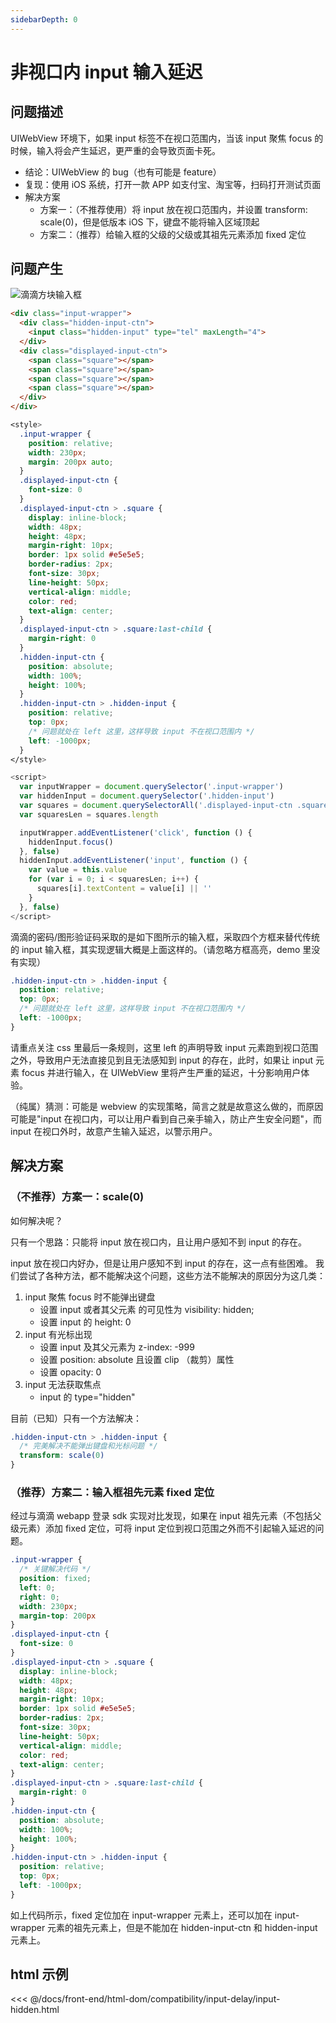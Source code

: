 ```yaml
---
sidebarDepth: 0
---
```


# 非视口内 input 输入延迟

## 问题描述

UIWebView 环境下，如果 input 标签不在视口范围内，当该 input 聚焦 focus 的时候，输入将会产生延迟，更严重的会导致页面卡死。

- 结论：UIWebView 的 bug（也有可能是 feature）
- 复现：使用 iOS 系统，打开一款 APP 如支付宝、淘宝等，扫码打开测试页面
- 解决方案
  - 方案一：（不推荐使用）将 input 放在视口范围内，并设置 transform: scale(0)，但是低版本 iOS 下，键盘不能将输入区域顶起
  - 方案二：（推荐）给输入框的父级的父级或其祖先元素添加 fixed 定位

## 问题产生

![滴滴方块输入框](./img/square-input.png)

```html
<div class="input-wrapper">
  <div class="hidden-input-ctn">
    <input class="hidden-input" type="tel" maxLength="4">
  </div>
  <div class="displayed-input-ctn">
    <span class="square"></span>
    <span class="square"></span>
    <span class="square"></span>
    <span class="square"></span>
  </div>
</div>
```

```css
<style>
  .input-wrapper {
    position: relative;
    width: 230px;
    margin: 200px auto;
  }
  .displayed-input-ctn {
    font-size: 0
  }
  .displayed-input-ctn > .square {
    display: inline-block;
    width: 48px;
    height: 48px;
    margin-right: 10px;
    border: 1px solid #e5e5e5;
    border-radius: 2px;
    font-size: 30px;
    line-height: 50px;
    vertical-align: middle;
    color: red;
    text-align: center;
  }
  .displayed-input-ctn > .square:last-child {
    margin-right: 0
  }
  .hidden-input-ctn {
    position: absolute;
    width: 100%;
    height: 100%;
  }
  .hidden-input-ctn > .hidden-input {
    position: relative;
    top: 0px;
    /* 问题就处在 left 这里，这样导致 input 不在视口范围内 */
    left: -1000px;
  }
</style>
```

```js
<script>
  var inputWrapper = document.querySelector('.input-wrapper')
  var hiddenInput = document.querySelector('.hidden-input')
  var squares = document.querySelectorAll('.displayed-input-ctn .square')
  var squaresLen = squares.length

  inputWrapper.addEventListener('click', function () {
    hiddenInput.focus()
  }, false)
  hiddenInput.addEventListener('input', function () {
    var value = this.value
    for (var i = 0; i < squaresLen; i++) {
      squares[i].textContent = value[i] || ''
    }
  }, false)
</script>
```

滴滴的密码/图形验证码采取的是如下图所示的输入框，采取四个方框来替代传统的 input 输入框，其实现逻辑大概是上面这样的。（请忽略方框高亮，demo 里没有实现）

```css
.hidden-input-ctn > .hidden-input {
  position: relative;
  top: 0px;
  /* 问题就处在 left 这里，这样导致 input 不在视口范围内 */
  left: -1000px;
}
```

请重点关注 css 里最后一条规则，这里 left 的声明导致 input 元素跑到视口范围之外，导致用户无法直接见到且无法感知到 input 的存在，此时，如果让 input 元素 focus 并进行输入，在 UIWebView 里将产生严重的延迟，十分影响用户体验。

（纯属）猜测：可能是 webview 的实现策略，简言之就是故意这么做的，而原因可能是"input 在视口内，可以让用户看到自己亲手输入，防止产生安全问题"，而 input 在视口外时，故意产生输入延迟，以警示用户。

## 解决方案

### （不推荐）方案一：scale(0)

如何解决呢？

只有一个思路：只能将 input 放在视口内，且让用户感知不到 input 的存在。

input 放在视口内好办，但是让用户感知不到 input 的存在，这一点有些困难。
我们尝试了各种方法，都不能解决这个问题，这些方法不能解决的原因分为这几类：

1. input 聚焦 focus 时不能弹出键盘
    - 设置 input 或者其父元素 的可见性为 visibility: hidden;
    - 设置 input 的 height: 0
2. input 有光标出现
    - 设置 input 及其父元素为 z-index: -999
    - 设置 position: absolute 且设置 clip （裁剪）属性
    - 设置 opacity: 0
3. input 无法获取焦点
    - input 的 type="hidden"

目前（已知）只有一个方法解决：

```css
.hidden-input-ctn > .hidden-input {
  /* 完美解决不能弹出键盘和光标问题 */
  transform: scale(0)
}
```

### （推荐）方案二：输入框祖先元素 fixed 定位

经过与滴滴 webapp 登录 sdk 实现对比发现，如果在 input 祖先元素（不包括父级元素）添加 fixed 定位，可将 input 定位到视口范围之外而不引起输入延迟的问题。

```css
.input-wrapper {
  /* 关键解决代码 */
  position: fixed;
  left: 0;
  right: 0;
  width: 230px;
  margin-top: 200px
}
.displayed-input-ctn {
  font-size: 0
}
.displayed-input-ctn > .square {
  display: inline-block;
  width: 48px;
  height: 48px;
  margin-right: 10px;
  border: 1px solid #e5e5e5;
  border-radius: 2px;
  font-size: 30px;
  line-height: 50px;
  vertical-align: middle;
  color: red;
  text-align: center;
}
.displayed-input-ctn > .square:last-child {
  margin-right: 0
}
.hidden-input-ctn {
  position: absolute;
  width: 100%;
  height: 100%;
}
.hidden-input-ctn > .hidden-input {
  position: relative;
  top: 0px;
  left: -1000px;
}
```

如上代码所示，fixed 定位加在 input-wrapper 元素上，还可以加在 input-wrapper 元素的祖先元素上，但是不能加在 hidden-input-ctn 和 hidden-input 元素上。

## html 示例

<<< @/docs/front-end/html-dom/compatibility/input-delay/input-hidden.html
